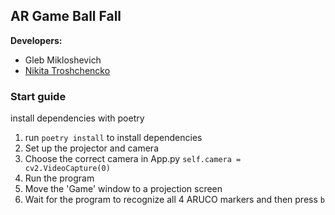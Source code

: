 ## AR Game Ball Fall

**Developers:**

* Gleb Mikloshevich
* [Nikita Troshchencko](https://github.com/NickNewman-GH)

### Start guide
install dependencies with poetry

1. run ```poetry install``` to install dependencies
2. Set up the projector and camera
3. Choose the correct camera in App.py ```self.camera = cv2.VideoCapture(0)```
4. Run the program
5. Move the 'Game' window to a projection screen
6. Wait for the program to recognize all 4 ARUCO markers and then press ```b```

